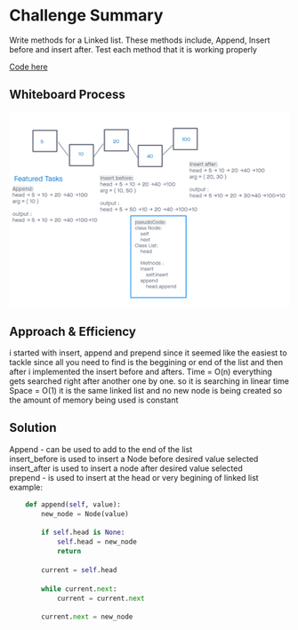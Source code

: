 # Challenge Summary
<!-- Description of the challenge -->
Write methods for a Linked list. These methods include, Append, Insert before and insert after. Test each method that it is working properly

[Code here](https://github.com/MFierro25/data-structures-and-algorithms/blob/main/python/code_challenges/linked_list_insertions/linked_list_insertions.py)

## Whiteboard Process
<!-- Embedded whiteboard image -->
![Linked List Insertion](https://github.com/MFierro25/data-structures-and-algorithms/blob/b193888b6dec8eb0a608f0ff38b10b12e23620d5/python/assets/linked-list-insertion.png)

## Approach & Efficiency
<!-- What approach did you take? Why? What is the Big O space/time for this approach? -->

i started with insert, append and prepend since it seemed like the easiest to tackle since all you need to find is the beggining or end of the list and then after i implemented the insert before and afters. Time = O(n) everything gets searched right after another one by one. so it is searching in linear time Space = O(1) it is the same linked list and no new node is being created so the amount of memory being used is constant

## Solution
<!-- Show how to run your code, and examples of it in action -->
Append - can be used to add to the end of the list <br>
insert_before is used to insert a Node before desired value selected <br>
insert_after is used to insert a node after desired value selected <br>
prepend - is used to insert at the head or very begining of linked list <br>
example:

```python
    def append(self, value):
        new_node = Node(value)
        
        if self.head is None:
            self.head = new_node
            return
        
        current = self.head
        
        while current.next:
            current = current.next
        
        current.next = new_node
```
